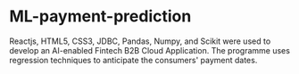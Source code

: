 # ML-payment-prediction
Reactjs, HTML5, CSS3, JDBC, Pandas, Numpy, and Scikit were used to develop an AI-enabled Fintech B2B Cloud Application. The programme uses regression techniques to anticipate the consumers' payment dates.

